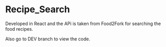 # Recipe_Search
Developed in React and the APi is taken from Food2Fork for searching the food recipes.

Also go to DEV branch to view the code.
